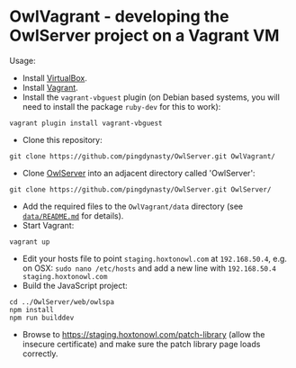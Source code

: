 # OwlVagrant - developing the OwlServer project on a Vagrant VM

Usage:

* Install [VirtualBox](https://www.virtualbox.org/).
* Install [Vagrant](https://www.vagrantup.com/).
* Install the `vagrant-vbguest` plugin (on Debian based systems, you will need
  to install the package `ruby-dev` for this to work):
```
vagrant plugin install vagrant-vbguest
```
* Clone this repository:
```
git clone https://github.com/pingdynasty/OwlServer.git OwlVagrant/
```
* Clone [OwlServer](https://github.com/pingdynasty/OwlServer) into an adjacent
  directory called 'OwlServer':
```
git clone https://github.com/pingdynasty/OwlServer.git OwlServer/
```
* Add the required files to the `OwlVagrant/data` directory (see
  [`data/README.md`](data/README.md) for details).
* Start Vagrant:
```
vagrant up
```
* Edit your hosts file to point `staging.hoxtonowl.com` at `192.168.50.4`, e.g.
  on OSX: `sudo nano /etc/hosts` and add a new line with
  `192.168.50.4 staging.hoxtonowl.com`
* Build the JavaScript project:
```
cd ../OwlServer/web/owlspa
npm install
npm run builddev
```
* Browse to https://staging.hoxtonowl.com/patch-library (allow the insecure certificate)
  and make sure the patch library page loads correctly.
